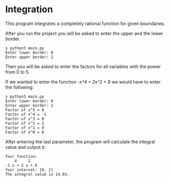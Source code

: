 # Integration

This program integrates a completely rational function for given boundaries.

After you run the project you will be asked to enter the upper and the lower border.

```
❯ python3 main.py
Enter lower border: 0
Enter upper border: 2
```

Then you will be asked to enter the factors for all variables with the power from 0 to 5.


If we wanted to enter the function *-x^4 + 2x^2 + 8* we would have to enter the following:

```
❯ python3 main.py
Enter lower border: 0
Enter upper border: 2
Factor of x^5 = 0
Factor of x^4 = -1
Factor of x^3 = 0
Factor of x^2 = 2
Factor of x^1 = 0
Factor of x^0 = 8
```

After entering the last parameter, the program will calculate the integral value and output it:

```
Your function: 
    4     2
-1 x + 2 x + 8 
Your interval: [0, 2]
The integral value is 14.93.
```
